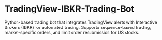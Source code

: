 # TradingView-IBKR-Trading-Bot
Python-based trading bot that integrates TradingView alerts with Interactive Brokers (IBKR) for automated trading. Supports sequence-based trading, market-specific orders, and limit order resubmission for US stocks.
